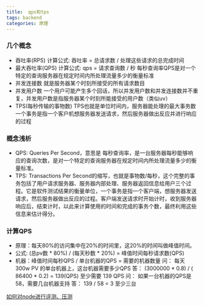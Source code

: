 ```yaml
---
title:  qps和tps
tags: backend
categories: 原理
---
```


### 几个概念

- 吞吐率(RPS)
    计算公式: 吞吐率 = 总请求数 / 处理这些请求的总完成时间
- 最大吞吐率(QPS)
    计算公式: qps = 请求查询数 / 秒
    每秒查询率QPS是对一个特定的查询服务器在规定时间内所处理流量多少的衡量标准
- 并发连接数
    就是服务器某个时刻所接受的所有请求数目
- 并发用户数
    一个用户可能产生多个回话，所以并发用户数和并发连接数并不重复，并发用户数是指服务器某个时刻所能接受的用户数（类似uv）
- TPS(每秒传输的事物数)
    TPS也就是单位时间内，服务器能处理的最大事务数
    一个事务是指一个客户机想服务器发送请求，然后服务器做出反应并进行响应的过程


### 概念浅析
- QPS: Queries Per Second，意思是 每秒查询率，是一台服务器每秒能够响应的查询次数，是对一个特定的查询服务器在规定时间内所处理流量多少的衡量标准。
- TPS: Transactions Per Second的缩写，也就是事物数/每秒，这个完整的事务包括了用户请求服务器、服务器内部处理、服务器返回信息给用户三个过程。它是软件测试结果的衡量单位，一个事务是指一个客户端，想服务器发送请求，然后服务器做出反应的过程。客户端发送请求时开始计时，收到服务器响应后，结束计时，以此来计算使用的时间和完成的事务个数，最终利用这些信息来估计得分。

### 计算QPS
- 原理：每天80%的访问集中在20%的时间里，这20%的时间叫做峰值时间。
- 公式: (总pv数 * 80%) / (每天秒数 * 20%) = 峰值时间每秒请求数(QPS)
- 机器：峰值时间每秒QPS / 单台机器的QPS = 需要的机器数量
    问： 每天300w PV 的单台机器上，这台机器需要多少QPS
    答： (3000000 * 0.8) / ( 86400 * 0.2) = 139(QPS) 至少需要 139 QPS
    问： 如果一台机器的QPS是58，需要几台机器支持
    答： 139 / 58 = 3 至少三台



[如何对node进行评测、压测](https://juejin.im/post/5b827cbbe51d4538c021f2da)